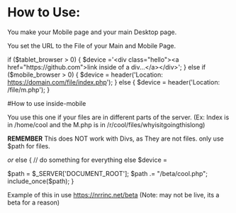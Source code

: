 # How to Use:

You make your Mobile page and your main Desktop page.

You set the URL to the File of your Main and Mobile Page.

if ($tablet_browser > 0) {
   $device ='<div class="hello"><a href="https://github.com">link inside of a div...</a></div>';
}
else if ($mobile_browser > 0) {
   $device = header('Location: https://domain.com/file/index.php');
}
else {
   $device = header('Location: /file/m.php');
}  

#How to use inside-mobile

You use this one if your files are in different parts of the server. (Ex: Index is in /home/cool and the M.php is in /r/cool/files/whyisitgoingthislong)

**REMEMBER** This does NOT work with Divs, as They are not files. only use $path for files.

<?php 
      $path = $_SERVER['DOCUMENT_ROOT'];
      $path .= "/hello/m.php";
      include_once($path);
      ?>

*or*
else {
   // do something for everything else
   $device = 

   $path = $_SERVER['DOCUMENT_ROOT'];
      $path .= "/beta/cool.php";
      include_once($path);
}  

Example of this in use https://nrrinc.net/beta (Note: may not be live, its a beta for a reason)